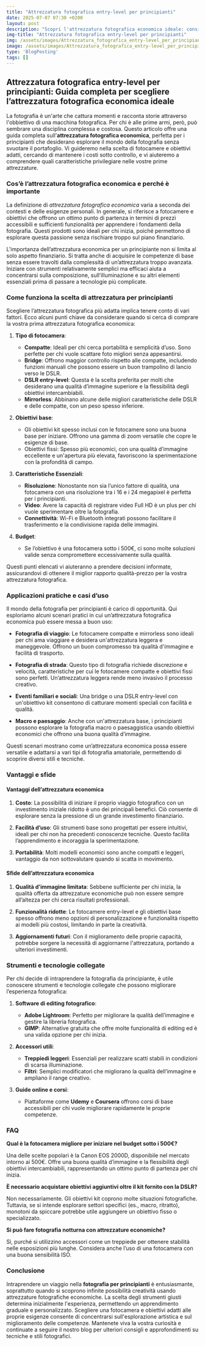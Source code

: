 ```yaml
---
title: "Attrezzatura fotografica entry-level per principianti"
date: 2025-07-07 07:30 +0200
layout: post
description: "Scopri l'attrezzatura fotografica economica ideale: consigli su fotografia per principianti e fotocamere sotto 500€ per iniziare senza spendere troppo."
img-title: "Attrezzatura fotografica entry-level per principianti"
img: /assets/images/Attrezzatura_fotografica_entry-level_per_principianti.jpg
image: /assets/images/Attrezzatura_fotografica_entry-level_per_principianti.jpg
type: 'BlogPosting'
tags: []
---
```


## Attrezzatura fotografica entry-level per principianti: Guida completa per scegliere l’attrezzatura fotografica economica ideale

La fotografia è un'arte che cattura momenti e racconta storie attraverso l'obbiettivo di una macchina fotografica. Per chi è alle prime armi, però, può sembrare una disciplina complessa e costosa. Questo articolo offre una guida completa sull'**attrezzatura fotografica economica**, perfetta per i principianti che desiderano esplorare il mondo della fotografia senza svuotare il portafoglio. Vi guideremo nella scelta di fotocamere e obiettivi adatti, cercando di mantenere i costi sotto controllo, e vi aiuteremo a comprendere quali caratteristiche privilegiare nelle vostre prime attrezzature.

### Cos’è l’attrezzatura fotografica economica e perché è importante

La definizione di *attrezzatura fotografica economica* varia a seconda dei contesti e delle esigenze personali. In generale, si riferisce a fotocamere e obiettivi che offrono un ottimo punto di partenza in termini di prezzi accessibili e sufficienti funzionalità per apprendere i fondamenti della fotografia. Questi prodotti sono ideali per chi inizia, poiché permettono di esplorare questa passione senza rischiare troppo sul piano finanziario.

L'importanza dell’attrezzatura economica per un principiante non si limita al solo aspetto finanziario. Si tratta anche di acquisire le competenze di base senza essere travolti dalla complessità di un’attrezzatura troppo avanzata. Iniziare con strumenti relativamente semplici ma efficaci aiuta a concentrarsi sulla composizione, sull’illuminazione e su altri elementi essenziali prima di passare a tecnologie più complicate.

### Come funziona la scelta di attrezzatura per principianti

Scegliere l’attrezzatura fotografica più adatta implica tenere conto di vari fattori. Ecco alcuni punti chiave da considerare quando si cerca di comprare la vostra prima attrezzatura fotografica economica:

1. **Tipo di fotocamera**:
   - **Compatte**: Ideali per chi cerca portabilità e semplicità d’uso. Sono perfette per chi vuole scattare foto migliori senza appesantirsi.
   - **Bridge**: Offrono maggior controllo rispetto alle compatte, includendo funzioni manuali che possono essere un buon trampolino di lancio verso le DSLR.
   - **DSLR entry-level**: Questa è la scelta preferita per molti che desiderano una qualità d’immagine superiore e la flessibilità degli obiettivi intercambiabili.
   - **Mirrorless**: Abbinano alcune delle migliori caratteristiche delle DSLR e delle compatte, con un peso spesso inferiore.

2. **Obiettivi base**:
   - Gli obiettivi kit spesso inclusi con le fotocamere sono una buona base per iniziare. Offrono una gamma di zoom versatile che copre le esigenze di base.
   - Obiettivi fissi: Spesso più economici, con una qualità d’immagine eccellente e un'apertura più elevata, favoriscono la sperimentazione con la profondità di campo.

3. **Caratteristiche Essenziali**:
   - **Risoluzione**: Nonostante non sia l’unico fattore di qualità, una fotocamera con una risoluzione tra i 16 e i 24 megapixel è perfetta per i principianti.
   - **Video**: Avere la capacità di registrare video Full HD è un plus per chi vuole sperimentare oltre la fotografia.
   - **Connettività**: Wi-Fi e Bluetooth integrati possono facilitare il trasferimento e la condivisione rapida delle immagini.

4. **Budget**:
   - Se l’obiettivo è una fotocamera sotto i 500€, ci sono molte soluzioni valide senza compromettere eccessivamente sulla qualità.

Questi punti elencati vi aiuteranno a prendere decisioni informate, assicurandovi di ottenere il miglior rapporto qualità-prezzo per la vostra attrezzatura fotografica.

### Applicazioni pratiche e casi d’uso

Il mondo della fotografia per principianti è carico di opportunità. Qui esploriamo alcuni scenari pratici in cui un’attrezzatura fotografica economica può essere messa a buon uso:

- **Fotografia di viaggio**: Le fotocamere compatte e mirrorless sono ideali per chi ama viaggiare e desidera un'attrezzatura leggera e maneggevole. Offrono un buon compromesso tra qualità d'immagine e facilità di trasporto.
  
- **Fotografia di strada**: Questo tipo di fotografia richiede discrezione e velocità, caratteristiche per cui le fotocamere compatte e obiettivi fissi sono perfetti. Un’attrezzatura leggera rende meno invasivo il processo creativo.

- **Eventi familiari e sociali**: Una bridge o una DSLR entry-level con un'obiettivo kit consentono di catturare momenti speciali con facilità e qualità.

- **Macro e paesaggio**: Anche con un'attrezzatura base, i principianti possono esplorare la fotografia macro o paesaggistica usando obiettivi economici che offrono una buona qualità d’immagine.

Questi scenari mostrano come un’attrezzatura economica possa essere versatile e adattarsi a vari tipi di fotografia amatoriale, permettendo di scoprire diversi stili e tecniche.

### Vantaggi e sfide

#### Vantaggi dell’attrezzatura economica

1. **Costo**: La possibilità di iniziare il proprio viaggio fotografico con un investimento iniziale ridotto è uno dei principali benefici. Ciò consente di esplorare senza la pressione di un grande investimento finanziario.

2. **Facilità d’uso**: Gli strumenti base sono progettati per essere intuitivi, ideali per chi non ha precedenti conoscenze tecniche. Questo facilita l’apprendimento e incoraggia la sperimentazione.

3. **Portabilità**: Molti modelli economici sono anche compatti e leggeri, vantaggio da non sottovalutare quando si scatta in movimento.

#### Sfide dell’attrezzatura economica

1. **Qualità d’immagine limitata**: Sebbene sufficiente per chi inizia, la qualità offerta da attrezzature economiche può non essere sempre all’altezza per chi cerca risultati professionali.

2. **Funzionalità ridotte**: Le fotocamere entry-level e gli obiettivi base spesso offrono meno opzioni di personalizzazione e funzionalità rispetto ai modelli più costosi, limitando in parte la creatività.

3. **Aggiornamenti futuri**: Con il miglioramento delle proprie capacità, potrebbe sorgere la necessità di aggiornarne l'attrezzatura, portando a ulteriori investimenti.

### Strumenti e tecnologie collegate

Per chi decide di intraprendere la fotografia da principiante, è utile conoscere strumenti e tecnologie collegate che possono migliorare l’esperienza fotografica:

1. **Software di editing fotografico**:
   - **Adobe Lightroom**: Perfetto per migliorare la qualità dell’immagine e gestire la libreria fotografica.
   - **GIMP**: Alternative gratuita che offre molte funzionalità di editing ed è una valida opzione per chi inizia.

2. **Accessori utili**:
   - **Treppiedi leggeri**: Essenziali per realizzare scatti stabili in condizioni di scarsa illuminazione.
   - **Filtri**: Semplici modificatori che migliorano la qualità dell’immagine e ampliano il range creativo.

3. **Guide online e corsi**:
   - Piattaforme come **Udemy** e **Coursera** offrono corsi di base accessibili per chi vuole migliorare rapidamente le proprie competenze.

### FAQ

**Qual è la fotocamera migliore per iniziare nel budget sotto i 500€?**

Una delle scelte popolari è la Canon EOS 2000D, disponibile nel mercato intorno ai 500€. Offre una buona qualità d’immagine e la flessibilità degli obiettivi intercambiabili, rappresentando un ottimo punto di partenza per chi inizia.

**È necessario acquistare obiettivi aggiuntivi oltre il kit fornito con la DSLR?**

Non necessariamente. Gli obiettivi kit coprono molte situazioni fotografiche. Tuttavia, se si intende esplorare settori specifici (es., macro, ritratto), monotoni da spiccare potrebbe utile aggiungere un obiettivo fisso o specializzato.

**Si può fare fotografia notturna con attrezzature economiche?**

Sì, purché si utilizzino accessori come un treppiede per ottenere stabilità nelle esposizioni più lunghe. Considera anche l’uso di una fotocamera con una buona sensibilità ISO.

### Conclusione

Intraprendere un viaggio nella **fotografia per principianti** è entusiasmante, soprattutto quando si scoprono infinite possibilità creatività usando attrezzature fotografiche economiche. La scelta degli strumenti giusti determina inizialmente l'esperienza, permettendo un apprendimento graduale e personalizzato. Scegliere una fotocamera e obiettivi adatti alle proprie esigenze consente di concentrarsi sull'esplorazione artistica e sul miglioramento delle competenze. Mantenete viva la vostra curiosità e continuate a seguire il nostro blog per ulteriori consigli e approfondimenti su tecniche e stili fotografici.